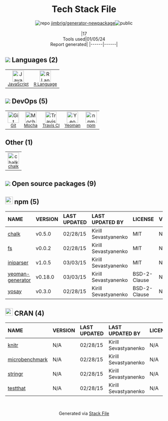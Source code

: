 <!--
&lt;--- Readme.md Snippet without images Start ---&gt;
## Tech Stack
jimbrig/generator-newpackage is built on the following main stack:

- [Mocha](http://mochajs.org/) – Javascript Testing Framework
- [Yeoman](http://yeoman.io/) – Front End Scaffolding Tools
- [JavaScript](https://developer.mozilla.org/en-US/docs/Web/JavaScript) – Languages
- [R Language](http://www.r-project.org/) – Languages
- [Travis CI](http://travis-ci.com/) – Continuous Integration

Full tech stack [here](/techstack.md)

&lt;--- Readme.md Snippet without images End ---&gt;

&lt;--- Readme.md Snippet with images Start ---&gt;
## Tech Stack
jimbrig/generator-newpackage is built on the following main stack:

- <img width='25' height='25' src='https://img.stackshare.io/service/832/mocha.png' alt='Mocha'/> [Mocha](http://mochajs.org/) – Javascript Testing Framework
- <img width='25' height='25' src='https://img.stackshare.io/service/853/46ea2dd8b1bdd31a8ba61044cb5b6ebe.png' alt='Yeoman'/> [Yeoman](http://yeoman.io/) – Front End Scaffolding Tools
- <img width='25' height='25' src='https://img.stackshare.io/service/1209/javascript.jpeg' alt='JavaScript'/> [JavaScript](https://developer.mozilla.org/en-US/docs/Web/JavaScript) – Languages
- <img width='25' height='25' src='https://img.stackshare.io/service/1213/r-logo.png' alt='R Language'/> [R Language](http://www.r-project.org/) – Languages
- <img width='25' height='25' src='https://img.stackshare.io/service/460/Lu6cGu0z_400x400.png' alt='Travis CI'/> [Travis CI](http://travis-ci.com/) – Continuous Integration

Full tech stack [here](/techstack.md)

&lt;--- Readme.md Snippet with images End ---&gt;
-->
<div align="center">

# Tech Stack File
![](https://img.stackshare.io/repo.svg "repo") [jimbrig/generator-newpackage](https://github.com/jimbrig/generator-newpackage)![](https://img.stackshare.io/public_badge.svg "public")
<br/><br/>
|17<br/>Tools used|01/05/24 <br/>Report generated|
|------|------|
</div>

## <img src='https://img.stackshare.io/languages.svg'/> Languages (2)
<table><tr>
  <td align='center'>
  <img width='36' height='36' src='https://img.stackshare.io/service/1209/javascript.jpeg' alt='JavaScript'>
  <br>
  <sub><a href="https://developer.mozilla.org/en-US/docs/Web/JavaScript">JavaScript</a></sub>
  <br>
  <sub></sub>
</td>

<td align='center'>
  <img width='36' height='36' src='https://img.stackshare.io/service/1213/r-logo.png' alt='R Language'>
  <br>
  <sub><a href="http://www.r-project.org/">R Language</a></sub>
  <br>
  <sub></sub>
</td>

</tr>
</table>

## <img src='https://img.stackshare.io/devops.svg'/> DevOps (5)
<table><tr>
  <td align='center'>
  <img width='36' height='36' src='https://img.stackshare.io/service/1046/git.png' alt='Git'>
  <br>
  <sub><a href="http://git-scm.com/">Git</a></sub>
  <br>
  <sub></sub>
</td>

<td align='center'>
  <img width='36' height='36' src='https://img.stackshare.io/service/832/mocha.png' alt='Mocha'>
  <br>
  <sub><a href="http://mochajs.org/">Mocha</a></sub>
  <br>
  <sub></sub>
</td>

<td align='center'>
  <img width='36' height='36' src='https://img.stackshare.io/service/460/Lu6cGu0z_400x400.png' alt='Travis CI'>
  <br>
  <sub><a href="http://travis-ci.com/">Travis CI</a></sub>
  <br>
  <sub></sub>
</td>

<td align='center'>
  <img width='36' height='36' src='https://img.stackshare.io/service/853/46ea2dd8b1bdd31a8ba61044cb5b6ebe.png' alt='Yeoman'>
  <br>
  <sub><a href="http://yeoman.io/">Yeoman</a></sub>
  <br>
  <sub></sub>
</td>

<td align='center'>
  <img width='36' height='36' src='https://img.stackshare.io/service/1120/lejvzrnlpb308aftn31u.png' alt='npm'>
  <br>
  <sub><a href="https://www.npmjs.com/">npm</a></sub>
  <br>
  <sub></sub>
</td>

</tr>
</table>

## Other (1)
<table><tr>
  <td align='center'>
  <img width='36' height='36' src='https://img.stackshare.io/service/8072/13122722.png' alt='chalk'>
  <br>
  <sub><a href="https://github.com/chalk/chalk">chalk</a></sub>
  <br>
  <sub></sub>
</td>

</tr>
</table>


## <img src='https://img.stackshare.io/group.svg' /> Open source packages (9)</h2>

## <img width='24' height='24' src='https://img.stackshare.io/service/1120/lejvzrnlpb308aftn31u.png'/> npm (5)

|NAME|VERSION|LAST UPDATED|LAST UPDATED BY|LICENSE|VULNERABILITIES|
|:------|:------|:------|:------|:------|:------|
|[chalk](https://www.npmjs.com/chalk)|v0.5.0|02/28/15|Kirill Sevastyanenko |MIT|N/A|
|[fs](https://www.npmjs.com/fs)|v0.0.2|02/28/15|Kirill Sevastyanenko |MIT|N/A|
|[iniparser](https://www.npmjs.com/iniparser)|v1.0.5|03/03/15|Kirill Sevastyanenko |MIT|N/A|
|[yeoman-generator](https://www.npmjs.com/yeoman-generator)|v0.18.0|03/03/15|Kirill Sevastyanenko |BSD-2-Clause|N/A|
|[yosay](https://www.npmjs.com/yosay)|v0.3.0|02/28/15|Kirill Sevastyanenko |BSD-2-Clause|N/A|


## <img width='24' height='24' src='https://img.stackshare.io/package_manager/105004/default_a16028785587c9c482ce21483b5e660123a3d270.png'/> CRAN (4)

|NAME|VERSION|LAST UPDATED|LAST UPDATED BY|LICENSE|VULNERABILITIES|
|:------|:------|:------|:------|:------|:------|
|[knitr](https://cran.r-project.org/knitr)|N/A|02/28/15|Kirill Sevastyanenko |N/A|N/A|
|[microbenchmark](https://cran.r-project.org/microbenchmark)|N/A|02/28/15|Kirill Sevastyanenko |N/A|N/A|
|[stringr](https://cran.r-project.org/stringr)|N/A|02/28/15|Kirill Sevastyanenko |N/A|N/A|
|[testthat](https://cran.r-project.org/testthat)|N/A|02/28/15|Kirill Sevastyanenko |N/A|N/A|

<br/>
<div align='center'>

Generated via [Stack File](https://github.com/marketplace/stack-file)
